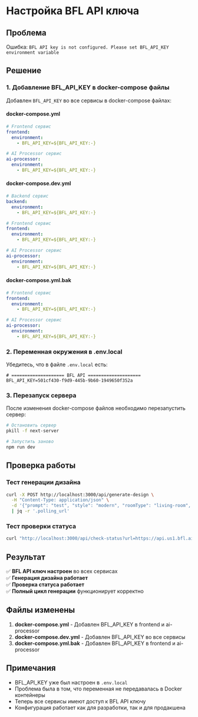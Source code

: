 # Настройка BFL API ключа

## Проблема
Ошибка: `BFL API key is not configured. Please set BFL_API_KEY environment variable`

## Решение

### 1. Добавление BFL_API_KEY в docker-compose файлы

Добавлен `BFL_API_KEY` во все сервисы в docker-compose файлах:

#### docker-compose.yml
```yaml
# Frontend сервис
frontend:
  environment:
    - BFL_API_KEY=${BFL_API_KEY:-}

# AI Processor сервис  
ai-processor:
  environment:
    - BFL_API_KEY=${BFL_API_KEY:-}
```

#### docker-compose.dev.yml
```yaml
# Backend сервис
backend:
  environment:
    - BFL_API_KEY=${BFL_API_KEY:-}

# Frontend сервис
frontend:
  environment:
    - BFL_API_KEY=${BFL_API_KEY:-}

# AI Processor сервис
ai-processor:
  environment:
    - BFL_API_KEY=${BFL_API_KEY:-}
```

#### docker-compose.yml.bak
```yaml
# Frontend сервис
frontend:
  environment:
    - BFL_API_KEY=${BFL_API_KEY:-}

# AI Processor сервис
ai-processor:
  environment:
    - BFL_API_KEY=${BFL_API_KEY:-}
```

### 2. Переменная окружения в .env.local

Убедитесь, что в файле `.env.local` есть:
```env
# ==================== BFL API ====================
BFL_API_KEY=501cf430-f9d9-445b-9b60-1949650f352a
```

### 3. Перезапуск сервера

После изменения docker-compose файлов необходимо перезапустить сервер:
```bash
# Остановить сервер
pkill -f next-server

# Запустить заново
npm run dev
```

## Проверка работы

### Тест генерации дизайна
```bash
curl -X POST http://localhost:3000/api/generate-design \
  -H "Content-Type: application/json" \
  -d '{"prompt": "test", "style": "modern", "roomType": "living-room", "temperature": "SketchUp"}' \
  | jq -r '.polling_url'
```

### Тест проверки статуса
```bash
curl "http://localhost:3000/api/check-status?url=https://api.us1.bfl.ai/v1/get_result?id=YOUR_ID"
```

## Результат

✅ **BFL API ключ настроен** во всех сервисах  
✅ **Генерация дизайна работает**  
✅ **Проверка статуса работает**  
✅ **Полный цикл генерации** функционирует корректно  

## Файлы изменены

1. **docker-compose.yml** - Добавлен BFL_API_KEY в frontend и ai-processor
2. **docker-compose.dev.yml** - Добавлен BFL_API_KEY во все сервисы
3. **docker-compose.yml.bak** - Добавлен BFL_API_KEY в frontend и ai-processor

## Примечания

- BFL_API_KEY уже был настроен в `.env.local`
- Проблема была в том, что переменная не передавалась в Docker контейнеры
- Теперь все сервисы имеют доступ к BFL API ключу
- Конфигурация работает как для разработки, так и для продакшена 